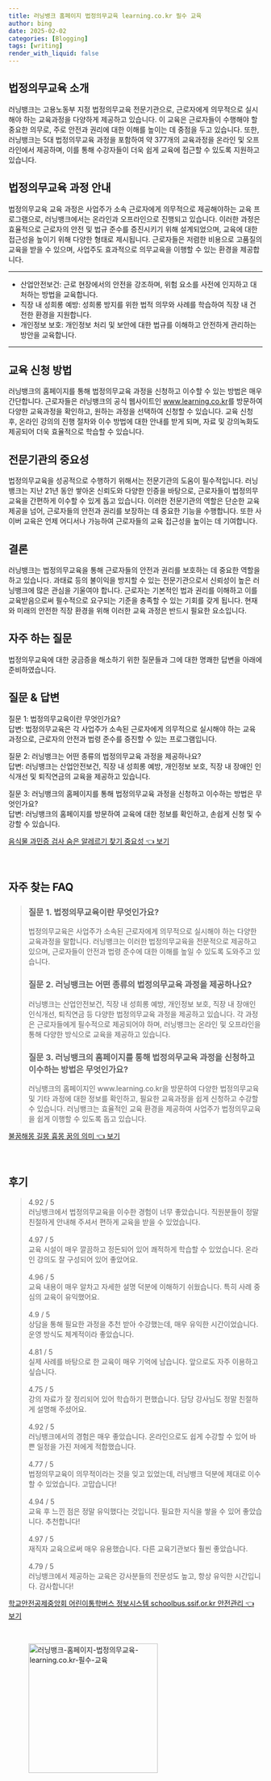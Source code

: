 ```yaml
---
title: 러닝뱅크 홈페이지 법정의무교육 learning.co.kr 필수 교육
author: bing
date: 2025-02-02
categories: [Blogging]
tags: [writing]
render_with_liquid: false
---
```



<h2 id='법정의무교육소개'>법정의무교육 소개</h2>

<p>러닝뱅크는 고용노동부 지정 법정의무교육 전문기관으로, 근로자에게 의무적으로 실시해야 하는 교육과정을 다양하게 제공하고 있습니다. 이 교육은 근로자들이 수행해야 할 중요한 의무로, 주로 안전과 권리에 대한 이해를 높이는 데 중점을 두고 있습니다. 또한, 러닝뱅크는 5대 법정의무교육 과정을 포함하여 약 377개의 교육과정을 온라인 및 오프라인에서 제공하며, 이를 통해 수강자들이 더욱 쉽게 교육에 접근할 수 있도록 지원하고 있습니다.</p>

<h2 id='법정의무교육과정안내'>법정의무교육 과정 안내</h2>

<p>법정의무교육 교육 과정은 사업주가 소속 근로자에게 의무적으로 제공해야하는 교육 프로그램으로, 러닝뱅크에서는 온라인과 오프라인으로 진행되고 있습니다. 이러한 과정은 효율적으로 근로자의 안전 및 법규 준수를 증진시키기 위해 설계되었으며, 교육에 대한 접근성을 높이기 위해 다양한 형태로 제시됩니다. 근로자들은 저렴한 비용으로 고품질의 교육을 받을 수 있으며, 사업주도 효과적으로 의무교육을 이행할 수 있는 환경을 제공합니다.</p>

<hr />

<ul>
    <li>산업안전보건: 근로 현장에서의 안전을 강조하며, 위험 요소를 사전에 인지하고 대처하는 방법을 교육합니다.</li>
    <li>직장 내 성희롱 예방: 성희롱 방지를 위한 법적 의무와 사례를 학습하여 직장 내 건전한 환경을 지원합니다.</li>
    <li>개인정보 보호: 개인정보 처리 및 보안에 대한 법규를 이해하고 안전하게 관리하는 방안을 교육합니다.</li>
</ul>

<hr />

<h2 id='교육신청방법'>교육 신청 방법</h2>

<p>러닝뱅크의 홈페이지를 통해 법정의무교육 과정을 신청하고 이수할 수 있는 방법은 매우 간단합니다. 근로자들은 러닝뱅크의 공식 웹사이트인 <a href="https://www.learning.co.kr">www.learning.co.kr</a>를 방문하여 다양한 교육과정을 확인하고, 원하는 과정을 선택하여 신청할 수 있습니다. 교육 신청 후, 온라인 강의의 진행 절차와 이수 방법에 대한 안내를 받게 되며, 자료 및 강의녹화도 제공되어 더욱 효율적으로 학습할 수 있습니다.</p>

<h2 id='전문기관의중요성'>전문기관의 중요성</h2>

<p>법정의무교육을 성공적으로 수행하기 위해서는 전문기관의 도움이 필수적입니다. 러닝뱅크는 지난 21년 동안 쌓아온 신뢰도와 다양한 인증을 바탕으로, 근로자들이 법정의무교육을 간편하게 이수할 수 있게 돕고 있습니다. 이러한 전문기관의 역할은 단순한 교육 제공을 넘어, 근로자들의 안전과 권리를 보장하는 데 중요한 기능을 수행합니다. 또한 사이버 교육은 언제 어디서나 가능하여 근로자들의 교육 접근성을 높이는 데 기여합니다.</p>

<h2 id='결론'>결론</h2>

<p>러닝뱅크는 법정의무교육을 통해 근로자들의 안전과 권리를 보호하는 데 중요한 역할을 하고 있습니다. 과태료 등의 불이익을 방지할 수 있는 전문기관으로서 신뢰성이 높은 러닝뱅크에 많은 관심을 기울여야 합니다. 근로자는 기본적인 법과 권리를 이해하고 이를 교육받음으로써 필수적으로 요구되는 기준을 충족할 수 있는 기회를 갖게 됩니다. 현재와 미래의 안전한 직장 환경을 위해 이러한 교육 과정은 반드시 필요한 요소입니다.</p>

<h2 id='자주하는질문'>자주 하는 질문</h2>

<p>법정의무교육에 대한 궁금증을 해소하기 위한 질문들과 그에 대한 명쾌한 답변을 아래에 준비하였습니다.</p>

<h2 id='QnA'>질문 & 답변</h2>

<p>질문 1: 법정의무교육이란 무엇인가요? <br>답변: 법정의무교육은 각 사업주가 소속된 근로자에게 의무적으로 실시해야 하는 교육 과정으로, 근로자의 안전과 법령 준수를 증진할 수 있는 프로그램입니다.</p>

<p>질문 2: 러닝뱅크는 어떤 종류의 법정의무교육 과정을 제공하나요? <br>답변: 러닝뱅크는 산업안전보건, 직장 내 성희롱 예방, 개인정보 보호, 직장 내 장애인 인식개선 및 퇴직연금의 교육을 제공하고 있습니다.</p>

<p>질문 3: 러닝뱅크의 홈페이지를 통해 법정의무교육 과정을 신청하고 이수하는 방법은 무엇인가요? <br>답변: 러닝뱅크의 홈페이지를 방문하여 교육에 대한 정보를 확인하고, 손쉽게 신청 및 수강할 수 있습니다.</p>


<p><a class="click-button" title="음식물 과민증 검사 숨은 알레르기 찾기 중요성" href="https://blackassets.github.io/posts/%EC%9D%8C%EC%8B%9D%EB%AC%BC-%EA%B3%BC%EB%AF%BC%EC%A6%9D-%EA%B2%80%EC%82%AC-%EC%88%A8%EC%9D%80-%EC%95%8C%EB%A0%88%EB%A5%B4%EA%B8%B0-%EC%B0%BE%EA%B8%B0-%EC%A4%91%EC%9A%94%EC%84%B1/" rel="dofollow">음식물 과민증 검사 숨은 알레르기 찾기 중요성 👈 보기</a></p><br>
<h2 id='자주_찾는_FAQ'>자주 찾는 FAQ</h2>
<div itemscope="" itemtype="https://schema.org/FAQPage"> 
<blockquote> 
<div itemscope="" itemprop="mainEntity" itemtype="https://schema.org/Question"> 
<h3 itemprop="name">질문 1. 법정의무교육이란 무엇인가요?</h3> 
<div itemscope="" itemprop="acceptedAnswer" itemtype="https://schema.org/Answer"> 
<span itemprop="text"> 
<p>법정의무교육은 사업주가 소속된 근로자에게 의무적으로 실시해야 하는 다양한 교육과정을 말합니다. 러닝뱅크는 이러한 법정의무교육을 전문적으로 제공하고 있으며, 근로자들이 안전과 법령 준수에 대한 이해를 높일 수 있도록 도와주고 있습니다.</p> 
</span> 
</div> 
</div> 

<div itemscope="" itemprop="mainEntity" itemtype="https://schema.org/Question"> 
<h3 itemprop="name">질문 2. 러닝뱅크는 어떤 종류의 법정의무교육 과정을 제공하나요?</h3> 
<div itemscope="" itemprop="acceptedAnswer" itemtype="https://schema.org/Answer"> 
<span itemprop="text"> 
<p>러닝뱅크는 산업안전보건, 직장 내 성희롱 예방, 개인정보 보호, 직장 내 장애인 인식개선, 퇴직연금 등 다양한 법정의무교육 과정을 제공하고 있습니다. 각 과정은 근로자들에게 필수적으로 제공되어야 하며, 러닝뱅크는 온라인 및 오프라인을 통해 다양한 방식으로 교육을 제공하고 있습니다.</p> 
</span> 
</div> 
</div> 

<div itemscope="" itemprop="mainEntity" itemtype="https://schema.org/Question"> 
<h3 itemprop="name">질문 3. 러닝뱅크의 홈페이지를 통해 법정의무교육 과정을 신청하고 이수하는 방법은 무엇인가요?</h3> 
<div itemscope="" itemprop="acceptedAnswer" itemtype="https://schema.org/Answer"> 
<span itemprop="text"> 
<p>러닝뱅크의 홈페이지인 www.learning.co.kr을 방문하여 다양한 법정의무교육 및 기타 과정에 대한 정보를 확인하고, 필요한 교육과정을 쉽게 신청하고 수강할 수 있습니다. 러닝뱅크는 효율적인 교육 환경을 제공하여 사업주가 법정의무교육을 쉽게 이행할 수 있도록 돕고 있습니다.</p> 
</span> 
</div> 
</div> 
</blockquote> 
</div>
<p><a class="click-button" title="불꿈해몽 길몽 흉몽 꿈의 의미" href="https://blackassets.github.io/posts/%EB%B6%88%EA%BF%88%ED%95%B4%EB%AA%BD-%EA%B8%B8%EB%AA%BD-%ED%9D%89%EB%AA%BD-%EA%BF%88%EC%9D%98-%EC%9D%98%EB%AF%B8/" rel="dofollow">불꿈해몽 길몽 흉몽 꿈의 의미 👈 보기</a></p><br>
<h2 id='후기'>후기</h2>
<div itemscope itemtype="https://schema.org/Product">
  <blockquote>
  <div itemprop="review" itemscope itemtype="https://schema.org/Review">
      <div itemprop="reviewRating" itemscope itemtype="https://schema.org/Rating"> <span itemprop="ratingValue">4.92</span> / <span itemprop="bestRating">5</span> </div>
      <span itemprop="reviewBody">러닝뱅크에서 법정의무교육을 이수한 경험이 너무 좋았습니다. 직원분들이 정말 친절하게 안내해 주셔서 편하게 교육을 받을 수 있었습니다.</span>
  </div>
  <br>
  <div itemprop="review" itemscope itemtype="https://schema.org/Review">
      <div itemprop="reviewRating" itemscope itemtype="https://schema.org/Rating"> <span itemprop="ratingValue">4.97</span> / <span itemprop="bestRating">5</span> </div>
      <span itemprop="reviewBody">교육 시설이 매우 깔끔하고 정돈되어 있어 쾌적하게 학습할 수 있었습니다. 온라인 강의도 잘 구성되어 있어 좋았어요.</span>
  </div>
  <br>
  <div itemprop="review" itemscope itemtype="https://schema.org/Review">
      <div itemprop="reviewRating" itemscope itemtype="https://schema.org/Rating"> <span itemprop="ratingValue">4.96</span> / <span itemprop="bestRating">5</span> </div>
      <span itemprop="reviewBody">교육 내용이 매우 알차고 자세한 설명 덕분에 이해하기 쉬웠습니다. 특히 사례 중심의 교육이 유익했어요.</span>
  </div>
  <br>
  <div itemprop="review" itemscope itemtype="https://schema.org/Review">
      <div itemprop="reviewRating" itemscope itemtype="https://schema.org/Rating"> <span itemprop="ratingValue">4.9</span> / <span itemprop="bestRating">5</span> </div>
      <span itemprop="reviewBody">상담을 통해 필요한 과정을 추천 받아 수강했는데, 매우 유익한 시간이었습니다. 운영 방식도 체계적이라 좋았습니다.</span>
  </div>
  <br>
  <div itemprop="review" itemscope itemtype="https://schema.org/Review">
      <div itemprop="reviewRating" itemscope itemtype="https://schema.org/Rating"> <span itemprop="ratingValue">4.81</span> / <span itemprop="bestRating">5</span> </div>
      <span itemprop="reviewBody">실제 사례를 바탕으로 한 교육이 매우 기억에 남습니다. 앞으로도 자주 이용하고 싶습니다.</span>
  </div>
  <br>
  <div itemprop="review" itemscope itemtype="https://schema.org/Review">
      <div itemprop="reviewRating" itemscope itemtype="https://schema.org/Rating"> <span itemprop="ratingValue">4.75</span> / <span itemprop="bestRating">5</span> </div>
      <span itemprop="reviewBody">강의 자료가 잘 정리되어 있어 학습하기 편했습니다. 담당 강사님도 정말 친절하게 설명해 주셨어요.</span>
  </div>
  <br>
  <div itemprop="review" itemscope itemtype="https://schema.org/Review">
      <div itemprop="reviewRating" itemscope itemtype="https://schema.org/Rating"> <span itemprop="ratingValue">4.92</span> / <span itemprop="bestRating">5</span> </div>
      <span itemprop="reviewBody">러닝뱅크에서의 경험은 매우 좋았습니다. 온라인으로도 쉽게 수강할 수 있어 바쁜 일정을 가진 저에게 적합했습니다.</span>
  </div>
  <br>
  <div itemprop="review" itemscope itemtype="https://schema.org/Review">
      <div itemprop="reviewRating" itemscope itemtype="https://schema.org/Rating"> <span itemprop="ratingValue">4.77</span> / <span itemprop="bestRating">5</span> </div>
      <span itemprop="reviewBody">법정의무교육이 의무적이라는 것을 잊고 있었는데, 러닝뱅크 덕분에 제대로 이수할 수 있었습니다. 고맙습니다!</span>
  </div>
  <br>
  <div itemprop="review" itemscope itemtype="https://schema.org/Review">
      <div itemprop="reviewRating" itemscope itemtype="https://schema.org/Rating"> <span itemprop="ratingValue">4.94</span> / <span itemprop="bestRating">5</span> </div>
      <span itemprop="reviewBody"> 교육 후 느낀 점은 정말 유익했다는 것입니다. 필요한 지식을 쌓을 수 있어 좋았습니다. 추천합니다!</span>
  </div>
  <br>
  <div itemprop="review" itemscope itemtype="https://schema.org/Review">
      <div itemprop="reviewRating" itemscope itemtype="https://schema.org/Rating"> <span itemprop="ratingValue">4.97</span> / <span itemprop="bestRating">5</span> </div>
      <span itemprop="reviewBody">재직자 교육으로써 매우 유용했습니다. 다른 교육기관보다 훨씬 좋았습니다.</span>
  </div>
  <br>
  <div itemprop="review" itemscope itemtype="https://schema.org/Review">
      <div itemprop="reviewRating" itemscope itemtype="https://schema.org/Rating"> <span itemprop="ratingValue">4.79</span> / <span itemprop="bestRating">5</span> </div>
      <span itemprop="reviewBody">러닝뱅크에서 제공하는 교육은 강사분들의 전문성도 높고, 항상 유익한 시간입니다. 감사합니다!</span>
  </div>
  </blockquote>
</div>
<p><a class="click-button" title="학교안전공제중앙회 어린이통학버스 정보시스템 schoolbus.ssif.or.kr 안전관리" href="https://blackassets.github.io/posts/%ED%95%99%EA%B5%90%EC%95%88%EC%A0%84%EA%B3%B5%EC%A0%9C%EC%A4%91%EC%95%99%ED%9A%8C-%EC%96%B4%EB%A6%B0%EC%9D%B4%ED%86%B5%ED%95%99%EB%B2%84%EC%8A%A4-%EC%A0%95%EB%B3%B4%EC%8B%9C%EC%8A%A4%ED%85%9C-schoolbus.ssif.or.kr-%EC%95%88%EC%A0%84%EA%B4%80%EB%A6%AC/" rel="dofollow">학교안전공제중앙회 어린이통학버스 정보시스템 schoolbus.ssif.or.kr 안전관리 👈 보기</a></p><br>
<figure class="image"><img src="https://blackassets.github.io/assets/img/thumbnail/러닝뱅크-홈페이지-법정의무교육-learning.co.kr-필수-교육.webp" alt="러닝뱅크-홈페이지-법정의무교육-learning.co.kr-필수-교육" width="256" height="256"></figure>